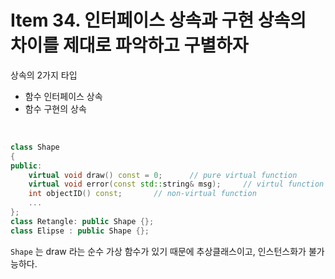 # Item 34. 인터페이스 상속과 구현 상속의 차이를 제대로 파악하고 구별하자

상속의 2가지 타입
- 함수 인터페이스 상속
- 함수 구현의 상속
<br>

```c++
class Shape
{
public:
    virtual void draw() const = 0;      // pure virtual function
    virtual void error(const std::string& msg);     // virtul function
    int objectID() const;       // non-virtual function
    ...
};
class Retangle: public Shape {};
class Elipse : public Shape {};
```

```Shape``` 는 draw 라는 순수 가상 함수가 있기 때문에 추상클래스이고, 인스턴스화가 불가능하다.